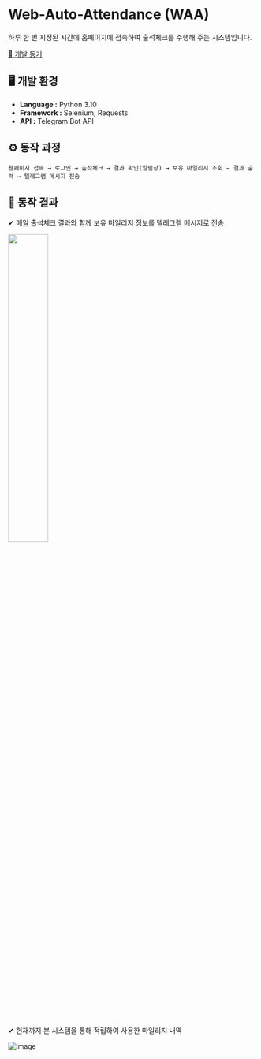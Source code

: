 # Web-Auto-Attendance (WAA)
하루 한 번 지정된 시간에 홈페이지에 접속하여 출석체크를 수행해 주는 시스템입니다.

[📝 개발 동기](https://l22hs.tistory.com/11)

## 🖥 개발 환경
- **Language :** Python 3.10
- **Framework :** Selenium, Requests
- **API :** Telegram Bot API

## ⚙️ 동작 과정
```
웹페이지 접속 → 로그인 → 출석체크 → 결과 확인(알림창) → 보유 마일리지 조회 → 결과 출력 → 텔레그램 메시지 전송
```

## 📌 동작 결과
✔ 매일 출석체크 결과와 함께 보유 마일리지 정보를 텔레그렘 메시지로 전송

<img src="https://github.com/l22hs2/Web-Auto-Attendance/assets/90748701/98253c7f-5ed3-4e17-9cfb-3dcd308a4a1e" width="40%" height="40%">

&nbsp;

✔ 현재까지 본 시스템을 통해 적립하여 사용한 마일리지 내역

![image](https://github.com/l22hs2/Web-Auto-Attendance/assets/90748701/b9ff6f8b-18f7-4c06-9a6e-523a035b70bf)
